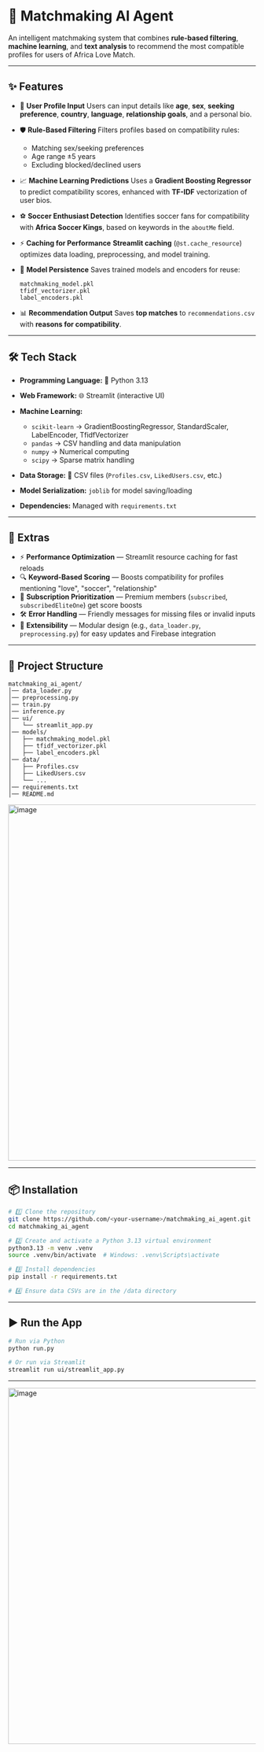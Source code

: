 # 🤖 **Matchmaking AI Agent**

An intelligent matchmaking system that combines **rule-based filtering**, **machine learning**, and **text analysis** to recommend the most compatible profiles for users of Africa Love Match.

---

## ✨ **Features**

* 📝 **User Profile Input**
  Users can input details like **age**, **sex**, **seeking preference**, **country**, **language**, **relationship goals**, and a personal bio.

* 🛡 **Rule-Based Filtering**
  Filters profiles based on compatibility rules:

  * Matching sex/seeking preferences
  * Age range ±5 years
  * Excluding blocked/declined users

* 📈 **Machine Learning Predictions**
  Uses a **Gradient Boosting Regressor** to predict compatibility scores, enhanced with **TF-IDF** vectorization of user bios.

* ⚽ **Soccer Enthusiast Detection**
  Identifies soccer fans for compatibility with **Africa Soccer Kings**, based on keywords in the `aboutMe` field.

* ⚡ **Caching for Performance**
  **Streamlit caching** (`@st.cache_resource`) optimizes data loading, preprocessing, and model training.

* 💾 **Model Persistence**
  Saves trained models and encoders for reuse:

  ```
  matchmaking_model.pkl
  tfidf_vectorizer.pkl
  label_encoders.pkl
  ```

* 📊 **Recommendation Output**
  Saves **top matches** to `recommendations.csv` with **reasons for compatibility**.

---

## 🛠 **Tech Stack**

* **Programming Language:** 🐍 Python 3.13
* **Web Framework:** 🌐 Streamlit (interactive UI)
* **Machine Learning:**

  * `scikit-learn` → GradientBoostingRegressor, StandardScaler, LabelEncoder, TfidfVectorizer
  * `pandas` → CSV handling and data manipulation
  * `numpy` → Numerical computing
  * `scipy` → Sparse matrix handling
* **Data Storage:** 📂 CSV files (`Profiles.csv`, `LikedUsers.csv`, etc.)
* **Model Serialization:** `joblib` for model saving/loading
* **Dependencies:** Managed with `requirements.txt`

---

## 🚀 **Extras**

* ⚡ **Performance Optimization** — Streamlit resource caching for fast reloads
* 🔍 **Keyword-Based Scoring** — Boosts compatibility for profiles mentioning "love", "soccer", "relationship"
* 💎 **Subscription Prioritization** — Premium members (`subscribed`, `subscribedEliteOne`) get score boosts
* 🛠 **Error Handling** — Friendly messages for missing files or invalid inputs
* 🧩 **Extensibility** — Modular design (e.g., `data_loader.py`, `preprocessing.py`) for easy updates and Firebase integration

---

## 📁 **Project Structure**

```
matchmaking_ai_agent/
│── data_loader.py
│── preprocessing.py
│── train.py
│── inference.py
│── ui/
│   └── streamlit_app.py
│── models/
│   ├── matchmaking_model.pkl
│   ├── tfidf_vectorizer.pkl
│   ├── label_encoders.pkl
│── data/
│   ├── Profiles.csv
│   ├── LikedUsers.csv
│   └── ...
│── requirements.txt
│── README.md
```

<img width="755" height="724" alt="image" src="https://github.com/user-attachments/assets/2d2bc93f-0cc8-4b4a-a4d9-3ef8c33698ea" />

---

## 📦 **Installation**

```bash
# 1️⃣ Clone the repository
git clone https://github.com/<your-username>/matchmaking_ai_agent.git
cd matchmaking_ai_agent

# 2️⃣ Create and activate a Python 3.13 virtual environment
python3.13 -m venv .venv
source .venv/bin/activate  # Windows: .venv\Scripts\activate

# 3️⃣ Install dependencies
pip install -r requirements.txt

# 4️⃣ Ensure data CSVs are in the /data directory
```

---

## ▶ **Run the App**

```bash
# Run via Python
python run.py

# Or run via Streamlit
streamlit run ui/streamlit_app.py
```

---

<img width="755" height="724" alt="image" src="https://github.com/user-attachments/assets/2d2bc93f-0cc8-4b4a-a4d9-3ef8c33698ea" />


